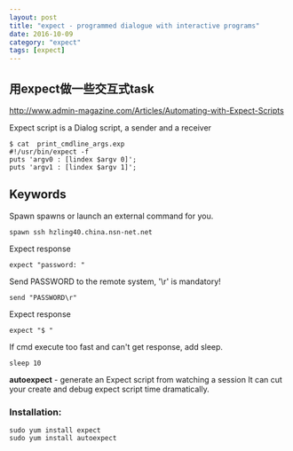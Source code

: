 ```yaml
---
layout: post
title: "expect - programmed dialogue with interactive programs"
date: 2016-10-09
category: "expect" 
tags: [expect]
---
```


## 用expect做一些交互式task

http://www.admin-magazine.com/Articles/Automating-with-Expect-Scripts

Expect script is a Dialog script, a sender and a receiver

```expect
$ cat  print_cmdline_args.exp
#!/usr/bin/expect -f
puts 'argv0 : [lindex $argv 0]';
puts 'argv1 : [lindex $argv 1]';
```

## Keywords

Spawn spawns or launch an external command for you.

    spawn ssh hzling40.china.nsn-net.net

Expect response

    expect "password: "

Send PASSWORD to the remote system, '\r' is mandatory!

    send "PASSWORD\r"

Expect response

    expect "$ "

If cmd execute too fast and can't get response, add sleep.

    sleep 10


**autoexpect** - generate an Expect script from watching a session
It can cut your create and debug expect script time dramatically.

### Installation:

    sudo yum install expect
    sudo yum install autoexpect
